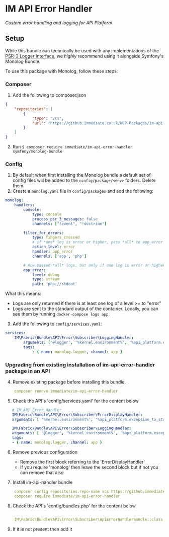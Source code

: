 # IM API Error Handler
_Custom error handling and logging for API Platform_

## Setup

While this bundle can technically be used with any implementations of the [PSR-3 Logger Interface](https://www.php-fig.org/psr/psr-3/),
we _highly_ recommend using it alongside Symfony's Monolog Bundle.

To use this package with Monolog, follow these steps:

### Composer
1. Add the following to composer.json
```json
{
    "repositories": [
        {
            "type": "vcs",
            "url": "https://github.immediate.co.uk/WCP-Packages/im-api-error-handler.git"
        }
    ]
}
```
2. Run `$ composer require immediate/im-api-error-handler symfony/monolog-bundle`

### Config
1. By default when first installing the Monolog bundle a default set of config files will be added to the `config/package/<env>` folders. Delete them.
2. Create a `monolog.yaml` file in `config/packages` and add the following:
```yaml
monolog:
    handlers:
        console:
            type: console
            process_psr_3_messages: false
            channels: ["!event", "!doctrine"]

        filter_for_errors:
            type: fingers_crossed
            # if *one* log is error or higher, pass *all* to app_error
            action_level: error
            handler: app_error
            channels: ['app', 'php']

        # now passed *all* logs, but only if one log is error or higher
        app_error:
            level: debug
            type: stream
            path: 'php://stdout'
```

What this means:
- Logs are only returned if there is at least one log of a level >= to "error"
- Logs are sent to the standard output of the container. Locally, you can see them by running `docker-compose logs app`.

3. Add the following to `config/services.yaml`:
```yaml
services:
    IM\Fabric\Bundle\API\Error\Subscriber\LoggingHandler:
        arguments: ['@logger', '%kernel.environment%', '%api_platform.exception_to_status%']
        tags:
            - { name: monolog.logger, channel: app }
```

### Upgrading from existing installation of im-api-error-handler package in an API

4. Remove existing package before installing this bundle. 

```yaml
    composer remove immediate/im-api-error-handler
```

5. Check the API's 'config/services.yaml' for the content below

```yaml
   # IM API Error Handler
   IM\Fabric\Bundle\API\Error\Subscriber\ErrorDisplayHandler:
   arguments: [ '%kernel.environment%', '%api_platform.exception_to_status%' ]

   IM\Fabric\Bundle\API\Error\Subscriber\LoggingHandler:
   arguments: [ '@logger', '%kernel.environment%', '%api_platform.exception_to_status%' ]
   tags:
   - { name: monolog.logger, channel: app }
```
6. Remove previous configuration
    - Remove the first block referring to the 'ErrorDisplayHandler'
    - If you require 'monolog' then leave the second block but if not you can remove that also


7. Install im-api-handler bundle

```yaml
    composer config repositories.repo-name vcs https://github.immediate.co.uk/WCP-Packages/im-api-error-handler.git
    composer require immediate/im-api-error-handler
```
8. Check the API's 'config/bundles.php' for the content below

```yaml

    IM\Fabric\Bundle\API\Error\Subscriber\ApiErrorHandlerBundle::class => ['all' => true],

```
9. If it is not present then add it




